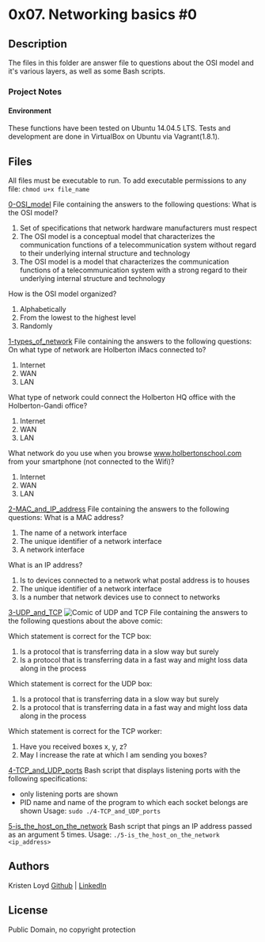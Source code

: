 # 0x07. Networking basics #0

## Description
The files in this folder are answer file to questions about the OSI model and it's various layers, as well as some Bash scripts. 

### Project Notes
#### Environment
These functions have been tested on Ubuntu 14.04.5 LTS.
Tests and development are done in VirtualBox on Ubuntu via Vagrant(1.8.1).
 
## Files
All files must be executable to run. To add executable permissions to any file: `chmod u+x file_name`

[0-OSI_model](0-OSI_model)
File containing the answers to the following questions:
What is the OSI model?
1. Set of specifications that network hardware manufacturers must respect
2. The OSI model is a conceptual model that characterizes the communication functions of a telecommunication system without regard to their underlying internal structure and technology
3. The OSI model is a model that characterizes the communication functions of a telecommunication system with a strong regard to their underlying internal structure and technology

How is the OSI model organized?
1. Alphabetically
2. From the lowest to the highest level
3. Randomly

[1-types_of_network](1-types_of_network)
File containing the answers to the following questions:
On what type of network are Holberton iMacs connected to?
1. Internet
2. WAN
3. LAN

What type of network could connect the Holberton HQ office with the Holberton-Gandi office?
1. Internet
2. WAN
3. LAN

What network do you use when you browse www.holbertonschool.com from your smartphone (not connected to the Wifi)?
1. Internet
2. WAN
3. LAN

[2-MAC_and_IP_address](2-MAC_and_IP_address)
File containing the answers to the following questions:
What is a MAC address?
1. The name of a network interface
2. The unique identifier of a network interface
3. A network interface

What is an IP address?
1. Is to devices connected to a network what postal address is to houses
2. The unique identifier of a network interface
3. Is a number that network devices use to connect to networks

[3-UDP_and_TCP](3-UDP_and_TCP)
![Comic of UDP and TCP](http://i.imgur.com/bg9rSUy.jpg)
File containing the answers to the following questions about the above comic:

Which statement is correct for the TCP box:
1. Is a protocol that is transferring data in a slow way but surely
2. Is a protocol that is transferring data in a fast way and might loss data along in the process

Which statement is correct for the UDP box:
1. Is a protocol that is transferring data in a slow way but surely
2. Is a protocol that is transferring data in a fast way and might loss data along in the process

Which statement is correct for the TCP worker:
1. Have you received boxes x, y, z?
2. May I increase the rate at which I am sending you boxes?

[4-TCP_and_UDP_ports](4-TCP_and_UDP_ports)
Bash script that displays listening ports with the following specifications:
- only listening ports are shown
- PID name and name of the program to which each socket belongs are shown
Usage: `sudo ./4-TCP_and_UDP_ports`

[5-is_the_host_on_the_network](5-is_the_host_on_the_network)
Bash script that pings an IP address passed as an argument 5 times.
Usage: `./5-is_the_host_on_the_network <ip_address>`

## Authors
Kristen Loyd        [Github](https://github.com/KRLoyd) |  [LinkedIn](https://www.linkedin.com/in/kristen-loyd-34984a92)

## License
Public Domain, no copyright protection

